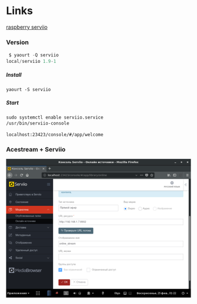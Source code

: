 # Links
[raspberry serviio](https://linuxconfig.org/how-to-install-serviio-media-server-on-raspberry-pi)

### Version
```python
 $ yaourt -Q serviio
local/serviio 1.9-1
```

##### Install
```nginx
yaourt -S serviio
```
##### Start
```nginx
sudo systemctl enable serviio.service
/usr/bin/serviio-console
```

`localhost:23423/console/#/app/welcome`


### Acestream + Serviio
![](https://github.com/sanekmihailow/My_guide_instructions/blob/master/images/serviio.png)
